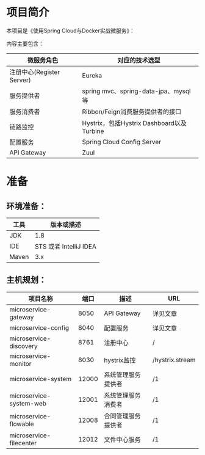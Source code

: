 # 项目简介
本项目是《使用Spring Cloud与Docker实战微服务》：


内容主要包含：

| 微服务角色                 | 对应的技术选型                              |
| --------------------- | ------------------------------------ |
| 注册中心(Register Server) | Eureka                               |
| 服务提供者                 | spring mvc、spring-data-jpa、mysql等       |
| 服务消费者                 | Ribbon/Feign消费服务提供者的接口               |
| 链路监控                   | Hystrix，包括Hystrix Dashboard以及Turbine |
| 配置服务                  | Spring Cloud Config Server           |
| API Gateway           | Zuul                                 |



# 准备

## 环境准备：

| 工具    | 版本或描述                |
| ----- | -------------------- |
| JDK   | 1.8                  |
| IDE   | STS 或者 IntelliJ IDEA |
| Maven | 3.x                  |


## 主机规划：

| 项目名称                                     | 端口   | 描述                     | URL             |
| ---------------------------------------- | ---- | ---------------------- | --------------- |
| microservice-gateway                 | 8050 | API Gateway            | 详见文章            |
| microservice-config                | 8040 | 配置服务                   | 详见文章            |
| microservice-discovery            | 8761 | 注册中心                   | /               |
| microservice-monitor             | 8030 | hystrix监控              | /hystrix.stream |
| microservice-system                      | 12000 | 系统管理服务提供者               | /1              |
| microservice-system-web                  | 12001 | 系统管理服务消费者               | /1              |
| microservice-flowable                    | 12008 | 合同管理服务提供者               | /1              |
| microservice-filecenter                  | 12012 | 文件中心服务                             | /1              |
